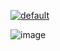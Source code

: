 
[![default](https://user-images.githubusercontent.com/8466209/204060669-90a68f1a-424f-40b4-aafd-1ee862202ed4.png)](https://www.brokerxplorer.com/amp/article/what-is-the-best-ema-for-swing-trading-3336)

![image](https://user-images.githubusercontent.com/8466209/201362641-b166327c-0a7d-4e2a-8170-ba4ca8dda5fe.png)
